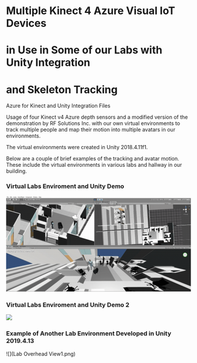 # Multiple Kinect 4 Azure Visual IoT Devices
# in Use in Some of our Labs with Unity Integration
# and Skeleton Tracking

Azure for Kinect and Unity Integration Files
 
Usage of four Kinect v4 Azure depth sensors and a modified version of the demonstration
by RF Solutions Inc. with our own virtual environments to track multiple people and
map their motion into multiple avatars in our environments.

The virtual environments were created in Unity 2018.4.11f1.

Below are a couple of brief examples of the tracking and avatar motion.
These include the virtual environments in various labs and hallway in our building.

### Virtual Labs Enviroment and Unity Demo
![](walking_in_AI_Lab.gif)

### Virtual Labs Enviroment and Unity Demo 2
![](Lab_Demo2.gif)

### Example of Another Lab Environment Developed in Unity 2019.4.13
![](Lab Overhead View1.png)
